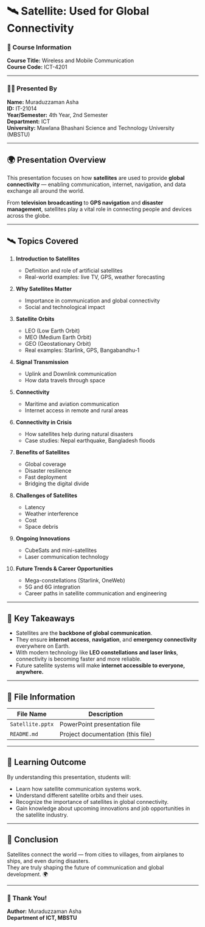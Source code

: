 # 🛰️ Satellite: Used for Global Connectivity

### 📘 Course Information  
**Course Title:** Wireless and Mobile Communication  
**Course Code:** ICT-4201  

---

### 👨‍🎓 Presented By  
**Name:** Muraduzzaman Asha  
**ID:** IT-21014  
**Year/Semester:** 4th Year, 2nd Semester  
**Department:** ICT  
**University:** Mawlana Bhashani Science and Technology University (MBSTU)

---

## 🌍 Presentation Overview  

This presentation focuses on how **satellites** are used to provide **global connectivity** — enabling communication, internet, navigation, and data exchange all around the world.

From **television broadcasting** to **GPS navigation** and **disaster management**, satellites play a vital role in connecting people and devices across the globe.

---

## 🛰️ Topics Covered  

1. **Introduction to Satellites**  
   - Definition and role of artificial satellites  
   - Real-world examples: live TV, GPS, weather forecasting  

2. **Why Satellites Matter**  
   - Importance in communication and global connectivity  
   - Social and technological impact  

3. **Satellite Orbits**  
   - LEO (Low Earth Orbit)  
   - MEO (Medium Earth Orbit)  
   - GEO (Geostationary Orbit)  
   - Real examples: Starlink, GPS, Bangabandhu-1  

4. **Signal Transmission**  
   - Uplink and Downlink communication  
   - How data travels through space  

5. **Connectivity**  
   - Maritime and aviation communication  
   - Internet access in remote and rural areas  

6. **Connectivity in Crisis**  
   - How satellites help during natural disasters  
   - Case studies: Nepal earthquake, Bangladesh floods  

7. **Benefits of Satellites**  
   - Global coverage  
   - Disaster resilience  
   - Fast deployment  
   - Bridging the digital divide  

8. **Challenges of Satellites**  
   - Latency  
   - Weather interference  
   - Cost  
   - Space debris  

9. **Ongoing Innovations**  
   - CubeSats and mini-satellites  
   - Laser communication technology  

10. **Future Trends & Career Opportunities**  
    - Mega-constellations (Starlink, OneWeb)  
    - 5G and 6G integration  
    - Career paths in satellite communication and engineering  

---

## 🌟 Key Takeaways  

- Satellites are the **backbone of global communication**.  
- They ensure **internet access**, **navigation**, and **emergency connectivity** everywhere on Earth.  
- With modern technology like **LEO constellations and laser links**, connectivity is becoming faster and more reliable.  
- Future satellite systems will make **internet accessible to everyone, anywhere.**

---

## 📂 File Information  

| File Name | Description |
|------------|--------------|
| `Satellite.pptx` | PowerPoint presentation file |
| `README.md` | Project documentation (this file) |

---

## 🧠 Learning Outcome  

By understanding this presentation, students will:  
- Learn how satellite communication systems work.  
- Understand different satellite orbits and their uses.  
- Recognize the importance of satellites in global connectivity.  
- Gain knowledge about upcoming innovations and job opportunities in the satellite industry.

---

## 🏁 Conclusion  

Satellites connect the world — from cities to villages, from airplanes to ships, and even during disasters.  
They are truly shaping the future of communication and global development. 🌍

---

### 💬 Thank You!  
**Author:** Muraduzzaman Asha  
**Department of ICT, MBSTU**  
